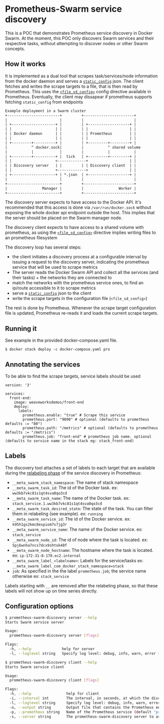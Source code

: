 # Prometheus-Swarm service discovery

This is a POC that demonstrates Prometheus service discovery in Docker Swarm. At the moment, this POC only discovers Swarm services and their respective tasks, without attempting to discover nodes or other Swarm concepts.

## How it works

It is implemented as a dual tool that scrapes task/services/node information from the docker daemon and serves a [`static_config`](https://prometheus.io/docs/prometheus/latest/configuration/configuration/#static_config) json. The client fetches and writes the scrape targets to a file, that is then read by Prometheus. This uses the [`<file_sd_config>`](https://prometheus.io/docs/prometheus/latest/configuration/configuration/#<file_sd_config>) config
directive available in Prometheus. Eventually, the client may dissapear if prometheus supports fetching `static_config` from endpoints

```txt
Example deployment in a Swarm cluster
+------------------------+         +-----------------------+
|                        |         |                       |
| +--------------------+ |         | +-------------------+ |
| |                    | |         | |                   | |
| | Docker daemon      | |         | | Prometheus        | |
| |                    | |         | |                   | |
| +---------+----------+ |         | +---------+---------+ |
|           ^ docker.sock|         |           ^ shared volume
|           |            |         |           |           |
| +---------+----------+ |  tick   | +---------+---------+ |
| |                    <-------------+                   | |
| | Discovery server   | |         | | Discovery client  | |
| |                    +------------->                   | |
| +--------------------+ | *.json  | +-------------------+ |
|                        |         |                       |
+------------------------+         +-----------------------+
|                Manager |         |                Worker |
+------------------------+         +-----------------------+
```

The discovery server expects to have access to the Docker API. It's recommended that this access is done via `/var/run/docker.sock` without exposing the whole docker api endpoint outside the host. This implies that the server should be placed on the Swarm manager node.

The discovery client expects to have access to a shared volume with prometheus, as using the [`<file_sd_config>`](https://prometheus.io/docs/prometheus/latest/configuration/configuration/#<file_sd_config>) directive implies writing files to an prometheus filesystem

The discovery loop has several steps:
* the client initiates a discovery process at a configurable interval by issuing a request to the discovery server, indicating the prometheus service that will be used to scrape metrics
* The server reads the Docker Swarm API and collect all the services (and their tasks) + the networks they are connected to
* match the networks with the prometheus service ones, to find an ip/route accessible to it to scrape metrics
* serve a [`static_config`](https://prometheus.io/docs/prometheus/latest/configuration/configuration/#static_config) json to the client
* write the scrape targets in the configuration file (`<file_sd_config>`)

The rest is done by Prometheus. Whenever the scrape target configuration file is updated, Prometheus re-reads it and loads the current scrape targets.

## Running it
See example in the provided docker-compose.yaml file.

```
$ docker stack deploy -c docker-compose.yaml pro
```

## Annotating the services

To be able to find the scrape targets, service labels should be used
```
version: '3'

services:
  front-end:
    image: weaveworksdemos/front-end
    deploy:
      labels:
        prometheus.enable: "true" # Scrape this service
        prometheus.port: "9090" # optional (defaults to prometheus defaults := "80")
        prometheus.path: "/metrics" # optional (defaults to prometheus defaults := "/metrics")
        prometheus.job: "front-end" # prometheus job name. optional (defaults to service name in the stack eg: stack_front-end)
```

## Labels

The discovery tool attaches a set of labels to each target that are available during the [relabeling phase](https://prometheus.io/docs/operating/configuration/#<relabel_config>) of the service discovery in Prometheus:

* `__meta_swarm_stack_namespace`: The name of stack namespace
* `__meta_swarm_task_id`: The id of the Docker task. ex: `ww3kb7vkc81s1qt4sva0qo3cd`
* `__meta_swarm_task_name`: The name of the Docker task. ex: `stack_service.1.ww3kb7vkc81s1qt4sva0qo3cd`
* `__meta_swarm_task_desired_state`: The state of the task. You can filter them in relabeling (see example). ex: `running`
* `__meta_swarm_service_id`: The id of the Docker service. ex: `k95h1gs2kmc8espiom7s7jg3r`
* `__meta_swarm_service_name`: The name of the Docker service. ex: `stack_service`
* `__meta_swarm_node_id`: The id of node where the task is located. ex: `5pj6wnha7ncs7dcx9shtok48f`
* `__meta_swarm_node_hostname`: The hostname where the task is located. ex: `ip-172-31-8-170.ec2.internal`
* `__meta_swarm_label_<labelname>`: Labels for the service/tasks ex: `__meta_swarm_label_com_docker_stack_namespace=stack`
* `job`: As specified in the the label `prometheus.job`; the service name otherwise ex: `stack_service`

Labels starting with `__` are removed after the relabeling phase, so that these labels will not show up on time series directly.

## Configuration options

```sh
$ prometheus-swarm-discovery server --help
Starts Swarm service server

Usage:
  prometheus-swarm-discovery server [flags]

Flags:
  -h, --help              help for server
  -l, --loglevel string   Specify log level: debug, info, warn, error (default "info")
```

```sh
$ prometheus-swarm-discovery client --help
Starts Swarm service client

Usage:
  prometheus-swarm-discovery client [flags]

Flags:
  -h, --help                help for client
  -i, --interval int        The interval, in seconds, at which the discovery process is kicked off (default 30)
  -l, --loglevel string     Specify log level: debug, info, warn, error (default "info")
  -o, --output string       Output file that contains the Prometheus endpoints. (default "swarm-endpoints.json")
  -p, --prometheus string   Name of the Prometheus service (default "prometheus")
  -s, --server string       The prometheus-swarm-discovery server to ask for targets (default "http://prometheus-swarm-discovery:8080")
```
